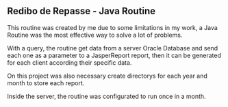 ## Redibo de Repasse - Java Routine

This routine was created by me due to some limitations in my work, a Java Routine was 
the most effective way to solve a lot of problems.

With a query, the routine get data from a server Oracle Database and send each one as 
a parameter to a JasperReport report, then it can be generated for each client according their
specific data.

On this project was also necessary create directorys for each year and month to store each 
report.

Inside the server, the routine was configurated to run once in a month.
